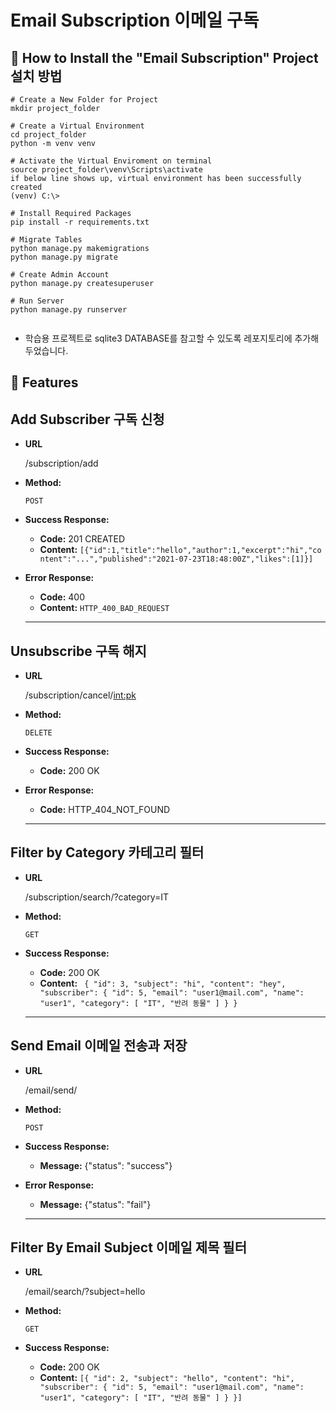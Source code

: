 # Email Subscription 이메일 구독

## 📌 How to Install the "Email Subscription" Project 설치 방법
```
# Create a New Folder for Project
mkdir project_folder

# Create a Virtual Environment 
cd project_folder 
python -m venv venv

# Activate the Virtual Enviroment on terminal
source project_folder\venv\Scripts\activate
if below line shows up, virtual environment has been successfully created
(venv) C:\> 

# Install Required Packages
pip install -r requirements.txt

# Migrate Tables
python manage.py makemigrations 
python manage.py migrate

# Create Admin Account
python manage.py createsuperuser

# Run Server
python manage.py runserver


```
+ 학습용 프로젝트로 sqlite3 DATABASE를 참고할 수 있도록 레포지토리에 추가해두었습니다. 


## 📌 Features

## Add Subscriber 구독 신청

- **URL**

    /subscription/add

- **Method:**

    `POST`

- **Success Response:**
    - **Code:** 201 CREATED
    - **Content:** `[{"id":1,"title":"hello","author":1,"excerpt":"hi","content":"...","published":"2021-07-23T18:48:00Z","likes":[1]}]`
    
  
- **Error Response:**
    - **Code:** 400
    - **Content:** `HTTP_400_BAD_REQUEST`

    -------------------------------------------------------------------------

## Unsubscribe 구독 해지

- **URL**

    /subscription/cancel/<int:pk>

- **Method:**

    `DELETE`   

- **Success Response:**
    - **Code:** 200 OK
  
- **Error Response:**
    - **Code:** HTTP_404_NOT_FOUND

    -------------------------------------------------------------------------

## Filter by Category 카테고리 필터

- **URL**

    /subscription/search/?category=IT

- **Method:**

    `GET`



- **Success Response:**
    - **Code:** 200 OK
    - **Content:** ` {
        "id": 3,
        "subject": "hi",
        "content": "hey",
        "subscriber": {
            "id": 5,
            "email": "user1@mail.com",
            "name": "user1",
            "category": [
                "IT",
                "반려 동물"
            ]
        }
    }`
    
  

    -------------------------------------------------------------------------

## Send Email 이메일 전송과 저장

- **URL**

    /email/send/

- **Method:**

    `POST`

- **Success Response:**
    - **Message:** {"status": "success"}
    
- **Error Response:**
    - **Message:** {"status": "fail"}

    -------------------------------------------------------------------------


## Filter By Email Subject 이메일 제목 필터

- **URL**

    /email/search/?subject=hello

- **Method:**

    `GET`


- **Success Response:**
    - **Code:** 200 OK
    - **Content:** `[{
        "id": 2,
        "subject": "hello",
        "content": "hi",
        "subscriber": {
            "id": 5,
            "email": "user1@mail.com",
            "name": "user1",
            "category": [
                "IT",
                "반려 동물"
            ]
        }
    }]`
    




